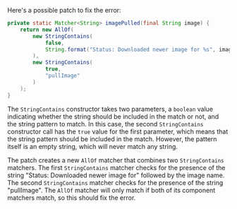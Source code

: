 Here's a possible patch to fix the error:
```java
private static Matcher<String> imagePulled(final String image) {
    return new AllOf(
        new StringContains(
            false,
            String.format("Status: Downloaded newer image for %s", image)
        ),
        new StringContains(
            true,
            "pullImage"
        )
    );
}
```
The `StringContains` constructor takes two parameters, a `boolean` value indicating whether the string should be included in the match or not, and the string pattern to match. In this case, the second `StringContains` constructor call has the `true` value for the first parameter, which means that the string pattern should be included in the match. However, the pattern itself is an empty string, which will never match any string.

The patch creates a new `AllOf` matcher that combines two `StringContains` matchers. The first `StringContains` matcher checks for the presence of the string "Status: Downloaded newer image for" followed by the image name. The second `StringContains` matcher checks for the presence of the string "pullImage". The `AllOf` matcher will only match if both of its component matchers match, so this should fix the error.